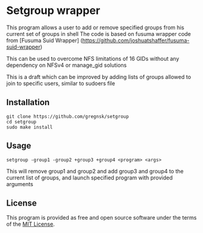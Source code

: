 Setgroup wrapper
===================

This program allows a user to add or remove specified groups from his current set of groups in shell
The code is based on fusuma wrapper code from [Fusuma Suid Wrapper] (https://github.com/joshuatshaffer/fusuma-suid-wrapper)

This can be used to overcome NFS limitations of 16 GIDs without any dependency on NFSv4 or manage_gid solutions

This is a draft which can be improved by adding lists of groups allowed to join to specific users, similar to sudoers file


Installation
------------

```
git clone https://github.com/gregnsk/setgroup
cd setgroup
sudo make install
```

Usage
-----

```
setgroup -group1 -group2 +group3 +group4 <program> <args>
```
This will remove group1 and group2 and add group3 and group4 to the current list of groups,
and launch specified program with provided arguments

License
-------

This program is provided as free and open source software under the terms of the [MIT License](http://opensource.org/licenses/MIT).
